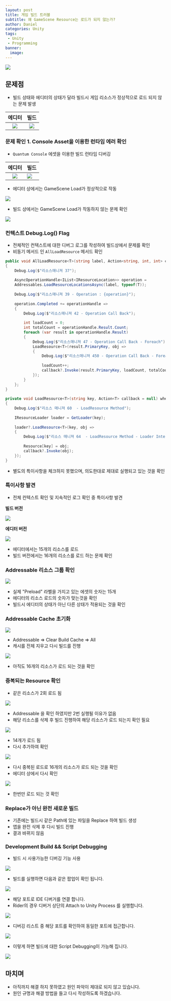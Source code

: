 ```yaml
---
layout: post
title: 게임 빌드 트러블
subtitle: 왜 GameScene Resource는 로드가 되지 않는가?
author: Daniel
categories: Unity
tags: 
 - Unity
 - Programming
banner:
  image:
---
```

![](https://teamsparta.notion.site/image/https%3A%2F%2Fs3-us-west-2.amazonaws.com%2Fsecure.notion-static.com%2F573d499f-80ac-4e49-a243-d5079503ca40%2F3.png?table=block&id=d5e15def-1ac2-420f-9c62-49b36a9a637e&spaceId=83c75a39-3aba-4ba4-a792-7aefe4b07895&width=2000&userId=&cache=v2)

문제점
--
- 빌드 상태와 에디터의 상태가 달라 빌드시 게임 리소스가 정상적으로 로드 되지 않는 문제 발생

| 에디터 | 빌드 |
| :--: | :--: |
| ![](https://i.imgur.com/pXSQS79.gif)<br> | ![](https://i.imgur.com/it6TrdQ.gif) |

### 문제 확인 1. Console Asset을 이용한 런타임 에러 확인

- `Quantum Console` 에셋을 이용한 빌드 런타임 디버깅

| 에디터 | 빌드 |
| :--: | :--- |
| ![](https://i.imgur.com/wS1g15G.gif) | ![](https://i.imgur.com/88xVPZd.gif) |
- 에디터 상에서는 GameScene Load가 정상적으로 작동

![](https://i.imgur.com/YlP9FYJ.jpg)

- 빌드 상에서는 GameScene Load가 작동하지 않는 문제 확인

![](https://i.imgur.com/oLauV9Q.jpg)

### 컨텍스트 Debug.Log() Flag

- 전체적인 컨텍스트에 대한 디버그 로그를 작성하여 빌드상에서 문제를 확인
- 비동기 메서드 인 `AllLoadResource` 메서드 확인

```csharp
public void AllLoadResource<T>(string label, Action<string, int, int> callback) where T : Object  
{  
    Debug.Log($"리소스매니져 37");  
    
    AsyncOperationHandle<IList<IResourceLocation>> operation =
    Addressables.LoadResourceLocationsAsync(label, typeof(T));  
    
    Debug.Log($"리소스매니져 39 - Operation : {operation}");  
    
    operation.Completed += operationHandle =>  
    {  
        Debug.Log($"리소스매니져 42 - Operation Call Back");  
    
		int loadCount = 0;  
        int totalCount = operationHandle.Result.Count;  
        foreach (var result in operationHandle.Result)  
        {            
	        Debug.Log($"리소스매니져 47 - Operation Call Back - Foreach");  
            LoadResource<T>(result.PrimaryKey, obj =>  
            {  
                Debug.Log($"리소스매니져 450 - Operation Call Back - Foreach - LoadResource Method Callback");  
                
                loadCount++;
                callback?.Invoke(result.PrimaryKey, loadCount, totalCount);  
            });        
		}    
	};
}  
  
private void LoadResource<T>(string key, Action<T> callback = null) where T : Object  
{  
    Debug.Log($"리소스 매니져 60  - LoadResource Method");  
    
    IResourceLoader loader = GetLoader(key);  
    
    loader?.LoadResource<T>(key, obj =>  
    {  
		Debug.Log($"리소스 매니져 64  - LoadResource Method - Loader Interface Callback");  
        
        Resource[key] = obj;  
        callback?.Invoke(obj);  
    });
}
```

- 별도의 특이사항을 체크하지 못했으며, 의도한대로 제대로 실행되고 있는 것을 확인

### 특이사항 발견

- 전체 컨텍스트 확인 및 지속적인 로그 확인 중 특이사항 발견

**빌드 버전**

![](https://i.imgur.com/ajksl3a.png)

**에디터 버전**

![](https://i.imgur.com/AHxt9C7.png)

- 에디터에서는 15개의 리소스를 로드
- 빌드 버전에서는 16개의 리소스를 로드 하는 문제 확인

### Addressable 리소스 그룹 확인

![](https://i.imgur.com/r5qHLpm.jpg)

- 실제 "Preload" 라벨을 가지고 있는 에셋의 숫자는 15개 
- 에디터의 리소스 로드의 숫자가 맞는것을 확인
- 빌드시 에디터의 상태가 아닌 다른 상태가 적용되는 것을 확인

### Addressable Cache 초기화

![](https://i.imgur.com/7JHrt5i.jpg)

- Addressable => Clear Build Cache => All
- 캐시를 전체 지우고 다시 빌드를 진행

![](https://i.imgur.com/6nydUsF.jpg)

- 아직도 16개의 리소스가 로드 되는 것을 확인

### 중복되는 Resource 확인

- 같은 리소스가 2회 로드 됨

![](https://i.imgur.com/jGylDBt.jpg)

- Addressable 을 확인 하였지만 2번 실행될 이유가 없음
- 해당 리소스를 삭제 후 빌드 진행하여 해당 리소스가 로드 되는지 확인 필요

![](https://i.imgur.com/pY3oYP4.jpg)

- 14개가 로드 됨
- 다시 추가하여 확인

![](https://i.imgur.com/W1c7iCL.jpg)

- 다시 중복된 로드로 16개의 리소스가 로드 되는 것을 확인
- 에디터 상에서 다시 확인

![](https://i.imgur.com/GN2cBeA.jpg)

- 한번만 로드 되는 것 확인

### Replace가 아닌 완전 새로운 빌드

- 기존에는 빌드시 같은 Path에 있는 파일을 Replace 하여 빌드 생성
- 앱을 완전 삭제 후 다시 빌드 진행
- 결과 바뀌지 않음

### Development Build && Script Debugging

- 빌드 시 사용가능한 디버깅 기능 사용
  
![](https://i.imgur.com/zzW9wAt.jpg)

- 빌드를 실행하면 다음과 같은 팝업이 확인 됩니다.

![](https://i.imgur.com/yrIBWNA.jpg)

- 해당 포트로 IDE 디버거를 연결 합니다.
- Rider의 경우 디버거 상단의 Attach to Unity Process 를 실행합니다.

![](https://i.imgur.com/2MnAaIV.jpg)

- 디버깅 리스트 중 해당 포트를 확인하여 동일한 포트에 접근합니다.

![](https://i.imgur.com/OseMyK1.jpg)

- 이렇게 하면 빌드에 대한 Script Debugging이 가능해 집니다.


![](https://i.imgur.com/Vq2AUHe.jpg)

## 마치며

- 아직까지 해결 하지 못하였고 원인 파악이 제대로 되지 않고 있습니다.
- 원인 규명과 해결 방법을 들고 다시 작성하도록 하겠습니다.
